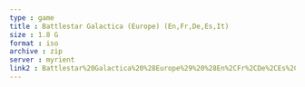 ```yaml
---
type : game
title : Battlestar Galactica (Europe) (En,Fr,De,Es,It)
size : 1.8 G
format : iso
archive : zip
server : myrient
link2 : Battlestar%20Galactica%20%28Europe%29%20%28En%2CFr%2CDe%2CEs%2CIt%29
---
```

